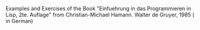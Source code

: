 Examples and Exercises of the Book  "Einfuehrung in das Programmieren in Lisp, 2te. Auflage" from Christian-Michael Hamann. Walter de Gruyer, 1985 ( in German)
